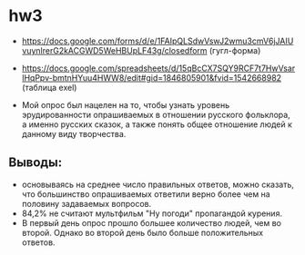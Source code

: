 # hw3
* https://docs.google.com/forms/d/e/1FAIpQLSdwVswJ2wmu3cmV6jJAIUvuynlrerG2kACGWD5WeHBUpLF43g/closedform (гугл-форма)

* https://docs.google.com/spreadsheets/d/15qBcCX7SQY9RCF7t7HwVsarlHqPpv-bmtnHYuu4HWW8/edit#gid=1846805901&fvid=1542668982 (таблица exel)

* Мой опрос был нацелен на то, чтобы узнать уровень эрудированности опрашиваемых в отношении русского фольклора, а именно русских сказок, а также понять общее отношение людей к данному виду творчества.
## Выводы: 
* основываясь на среднее число правильных ответов, можно сказать, что большинство опрашиваемых ответили верно более чем на половину задаваемых вопросов.
* 84,2% не считают мультфильм "Ну погоди" пропагандой курения.
* В первый день опрос прошло большее количество людей, чем во второй. Однако во второй день было больше положительных ответов.
